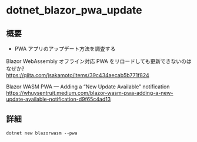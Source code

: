 # dotnet_blazor_pwa_update

## 概要
* PWA アプリのアップデート方法を調査する

Blazor WebAssembly オフライン対応 PWA をリロードしても更新できないのはなぜか?  
https://qiita.com/jsakamoto/items/39c434aecab5b771f824  

Blazor WASM PWA — Adding a “New Update Available” notification  
https://whuysentruit.medium.com/blazor-wasm-pwa-adding-a-new-update-available-notification-d9f65c4ad13  

## 詳細

```
dotnet new blazorwasm --pwa 
```